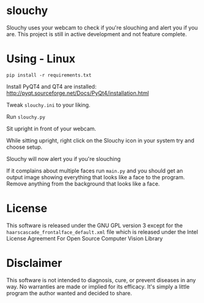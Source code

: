# slouchy
Slouchy uses your webcam to check if you're slouching and alert you if you are. This project is still in active development and not feature complete.

# Using - Linux
`pip install -r requirements.txt`

Install PyQT4 and QT4 are installed: http://pyqt.sourceforge.net/Docs/PyQt4/installation.html

Tweak `slouchy.ini` to your liking.

Run `slouchy.py`

Sit upright in front of your webcam.

While sitting upright, right click on the Slouchy icon in your system try and choose setup.

Slouchy will now alert you if you're slouching

If it complains about multiple faces run `main.py` and you should get an output image showing everything that looks like a face to the program. Remove anything from the background that looks like a face.

# License
This software is released under the GNU GPL version 3 except for the `haarscascade_frontalface_default.xml` file which is released under the Intel License Agreement For Open Source Computer Vision Library

# Disclaimer
This software is not intended to diagnosis, cure, or prevent diseases in any way. No warranties are made or implied for its efficacy. It's simply a little program the author wanted and decided to share.
